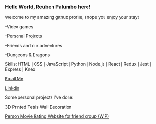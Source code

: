 ### Hello World, Reuben Palumbo here!
Welcome to my amazing github profile, I hope you enjoy your stay!

-Video games

-Personal Projects

-Friends and our adventures

-Dungeons & Dragons


Skills: HTML | CSS | JavaScript | Python | Node.js | React | Redux | Jest | Express | Knex



[Email Me](reubensandwichthe1st@gmail.com)

[Linkdin](https://www.linkedin.com/in/reuben-palumbo/)




Some personal projects I've done:

[3D Printed Tetris Wall Decoration](https://www.instagram.com/p/B93QBV4BkpS/?utm_source=ig_web_copy_link)

[Person Movie Rating Website for friend group (WIP)](https://movienknights.netlify.app/)
